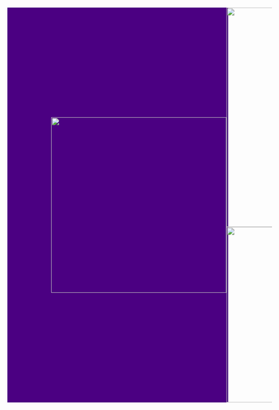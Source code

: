 <div align="center" style="background-color: #4B0082;">
  <div style="display: flex; width: 100%; max-width: 800px; margin: 100px;">
    <!-- 좌측에 위치한 이미지 -->
    <div style="flex: 1; display: flex; align-items: center; justify-content: center;">
      <img src="https://github.com/user-attachments/assets/e16996b3-8ffb-4f05-9329-e6e97f25bb17" width="400" height="400" style="object-fit: cover;" />
    </div>
    <div style="width: 400px;  overflow: hidden; ">
      <img src="https://github-readme-stats.vercel.app/api?username=dasom-jo&show_icons=true&theme=radical" width="500" style=" object-fit: cover;" />
      <img src="https://github-readme-stats.vercel.app/api/top-langs/?username=dasom-jo&layout=compact" width="400" style="object-fit: cover;" />
<!--       <img src="https://github.com/user-attachments/assets/d26c8b76-0d6f-43e7-b0d9-704dc38b1deb" width="400" height="400" margin:"100px" style="object-fit: cover;" /> -->
    </div>
  </div>
</div>
